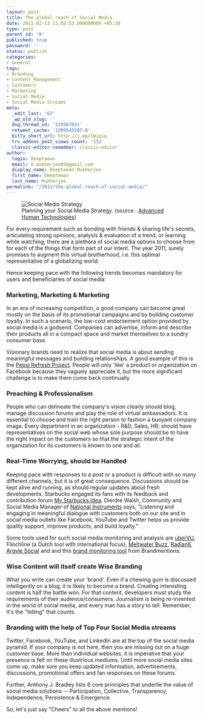 ```yaml
---
layout: post
title: The global reach of Social Media
date: 2011-02-13 11:02:53.000000000 +05:30
type: post
parent_id: '0'
published: true
password: ''
status: publish
categories:
- General
tags:
- Branding
- Content Management
- Customers
- Marketing
- Social Media
- Social Media Streams
meta:
  _edit_last: '67'
  _wp_old_slug: ''
  dsq_thread_id: '229567031'
  retweet_cache: '1309545507:8'
  bitly_short_url: http://j.mp/lWipiq
  trx_addons_post_views_count: '132'
  classic-editor-remember: classic-editor
author:
  login: Deeptaman
  email: d.mukherjee05@gmail.com
  display_name: Deeptaman Mukherjee
  first_name: Deeptaman
  last_name: Mukherjee
permalink: "/2011/the-global-reach-of-social-media/"
---
```

<figure><img src="{{ site.baseurl }}/assets/2011/02/social-media-planning.jpg" alt="Social Media Strategy" /><br />
<figcaption>Planning your Social Media Strategy. (source : <a href="http://ahtgroup.com/services/social-media-strategies">Advanced Human Technologies</a>)</figcaption>
</figure>
<p>For every requirement such as bonding with friends & sharing life's secrets, articulating strong opinions, analysis & evaluation of a trend, or learning while watching; there are a plethora of social media options to choose from for each of the things that form part of our intent. The year 2011, surely promises to augment this virtual brotherhood, i.e. this optimal representative of a globalizing world.</p>
<p>Hence keeping pace with the following trends becomes mandatory for users and beneficiaries of social media:</p>
<h3>Marketing, Marketing & Marketing</h3>
<p>In an era of increasing competition, a good company can become great mostly on the basis of its promotional campaigns and by building customer loyalty. In such a scenario, the low-cost endorsement option provided by social media is a godsend. Companies can advertise, inform and describe their products all in a compact space and market themselves to a sundry consumer base.</p>
<p>Visionary brands need to realize that social media is about sending meaningful messages and building relationships. A good example of this is the <a href="http://www.refresheverything.com/">Pepsi Refresh Project</a>. People will only 'like' a product or organization on Facebook because they vaguely appreciate it, but the more significant challenge is to make them come back continually. </p>
<h3>Preaching & Professionalism</h3>
<p>People who can delineate the company's vision clearly should blog, manage discussion forums and play the role of virtual ambassadors. It is essential to choose and train the right person to fashion a buoyant company image. Every department in an organization - R&D, Sales, HR; should have representatives on the social web whose sole purpose should be to have the right impact on the customers so that the strategic intent of the organization for its customers is known to one and all. </p>
<h3>Real-Time Worrying, should be Handled</h3>
<p>Keeping pace with responses to a post or a product is difficult with so many different channels, but it is of great consequence. Discussions should be kept alive and running, as should regular updates about fresh developments. Starbucks engaged its fans with its feedback and contribution forum <a href="http://mystarbucksidea.force.com/ideaHome">My Starbucks Idea</a>. Dierdre Walsh, Community and Social Media Manager of <a href="http://www.ni.com/">National Instruments</a> says, "Listening and engaging in meaningful dialogue with customers both on our site and in social media outlets like Facebook, YouTube and Twitter helps us provide quality support, improve products, and build loyalty."</p>
<p>Some tools used for such social media monitoring and analysis are <a href="http://www.ubervu.com/">uberVU</a>, Flinchline (a Dutch tool with international focus), <a href="http://www.meltwater.com/products/meltwater-buzz/">Meltwater Buzz</a>, <a href="http://www.radian6.com/">Radian6</a>, <a href="http://argylesocial.com/">Argyle Social</a> and and this <a href="https://brandmentions.com/socialmention/">brand monitoring tool</a> from Brandmentions.</p>
<h3>Wise Content will itself create Wise Branding</h3>
<p>What you write can create your 'brand'. Even if a chewing gum is discussed intelligently on a blog, it is likely to become a brand. Creating interesting content is half the battle won. For that content, developers must study the requirements of their audience/consumers. Journalism is being re-invented in the world of social media, and every man has a story to tell. Remember, it's the "telling" that counts.</p>
<h3>Branding with the help of Top Four Social Media streams</h3>
<p>Twitter, Facebook, YouTube, and LinkedIn are at the top of the social media pyramid. If your company is not here, then you are missing out on a huge customer base. More than individual websites, it is imperative that your presence is felt on these illustrious mediums. Until more social media sites come up, make sure you keep updated information, advertisements, discussions, promotional offers and fan responses on these forums.  </p>
<p>Further, Anthony J. Bradley lists 6 core principles that underlie the value of social media solutions -- Participation, Collective, Transparency, Independence, Persistence & Emergence. </p>
<p>So, let's just say "Cheers" to all the above mentions!</p>
